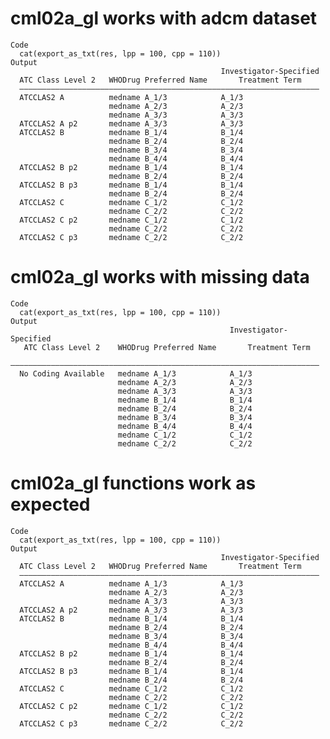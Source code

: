 # cml02a_gl works with adcm dataset

    Code
      cat(export_as_txt(res, lpp = 100, cpp = 110))
    Output
                                                   Investigator-Specified
      ATC Class Level 2   WHODrug Preferred Name       Treatment Term    
      ———————————————————————————————————————————————————————————————————
      ATCCLAS2 A          medname A_1/3            A_1/3                 
                          medname A_2/3            A_2/3                 
                          medname A_3/3            A_3/3                 
      ATCCLAS2 A p2       medname A_3/3            A_3/3                 
      ATCCLAS2 B          medname B_1/4            B_1/4                 
                          medname B_2/4            B_2/4                 
                          medname B_3/4            B_3/4                 
                          medname B_4/4            B_4/4                 
      ATCCLAS2 B p2       medname B_1/4            B_1/4                 
                          medname B_2/4            B_2/4                 
      ATCCLAS2 B p3       medname B_1/4            B_1/4                 
                          medname B_2/4            B_2/4                 
      ATCCLAS2 C          medname C_1/2            C_1/2                 
                          medname C_2/2            C_2/2                 
      ATCCLAS2 C p2       medname C_1/2            C_1/2                 
                          medname C_2/2            C_2/2                 
      ATCCLAS2 C p3       medname C_2/2            C_2/2                 

# cml02a_gl works with missing data

    Code
      cat(export_as_txt(res, lpp = 100, cpp = 110))
    Output
                                                     Investigator-Specified
       ATC Class Level 2    WHODrug Preferred Name       Treatment Term    
      —————————————————————————————————————————————————————————————————————
      No Coding Available   medname A_1/3            A_1/3                 
                            medname A_2/3            A_2/3                 
                            medname A_3/3            A_3/3                 
                            medname B_1/4            B_1/4                 
                            medname B_2/4            B_2/4                 
                            medname B_3/4            B_3/4                 
                            medname B_4/4            B_4/4                 
                            medname C_1/2            C_1/2                 
                            medname C_2/2            C_2/2                 

# cml02a_gl functions work as expected

    Code
      cat(export_as_txt(res, lpp = 100, cpp = 110))
    Output
                                                   Investigator-Specified
      ATC Class Level 2   WHODrug Preferred Name       Treatment Term    
      ———————————————————————————————————————————————————————————————————
      ATCCLAS2 A          medname A_1/3            A_1/3                 
                          medname A_2/3            A_2/3                 
                          medname A_3/3            A_3/3                 
      ATCCLAS2 A p2       medname A_3/3            A_3/3                 
      ATCCLAS2 B          medname B_1/4            B_1/4                 
                          medname B_2/4            B_2/4                 
                          medname B_3/4            B_3/4                 
                          medname B_4/4            B_4/4                 
      ATCCLAS2 B p2       medname B_1/4            B_1/4                 
                          medname B_2/4            B_2/4                 
      ATCCLAS2 B p3       medname B_1/4            B_1/4                 
                          medname B_2/4            B_2/4                 
      ATCCLAS2 C          medname C_1/2            C_1/2                 
                          medname C_2/2            C_2/2                 
      ATCCLAS2 C p2       medname C_1/2            C_1/2                 
                          medname C_2/2            C_2/2                 
      ATCCLAS2 C p3       medname C_2/2            C_2/2                 


